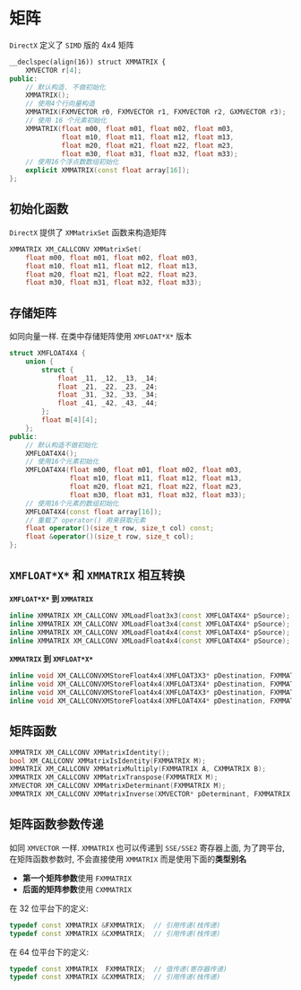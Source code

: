 # 矩阵

`DirectX` 定义了 `SIMD` 版的 4x4 矩阵

```cc
__declspec(align(16)) struct XMMATRIX {
    XMVECTOR r[4];
public:
    // 默认构造. 不做初始化
    XMMATRIX();		
    // 使用4个行向量构造
    XMMATRIX(FXMVECTOR r0, FXMVECTOR r1, FXMVECTOR r2, GXMVECTOR r3);
    // 使用 16 个元素初始化
    XMMATRIX(float m00, float m01, float m02, float m03,
			 float m10, float m11, float m12, float m13,
			 float m20, float m21, float m22, float m23,
			 float m30, float m31, float m32, float m33);
    // 使用16个浮点数数组初始化
    explicit XMMATRIX(const float array[16]);
};
```

## 初始化函数

`DirectX` 提供了 `XMMatrixSet` 函数来构造矩阵

```cc
XMMATRIX XM_CALLCONV XMMatrixSet(
	float m00, float m01, float m02, float m03,
	float m10, float m11, float m12, float m13,
	float m20, float m21, float m22, float m23,
	float m30, float m31, float m32, float m33);
```

## 存储矩阵

如同向量一样. 在类中存储矩阵使用 `XMFLOAT*X*` 版本

```cc
struct XMFLOAT4X4 {
	union {
		struct {
			float _11, _12, _13, _14;
			float _21, _22, _23, _24;
			float _31, _32, _33, _34;
			float _41, _42, _43, _44;
		};
		float m[4][4];
	};
public:
   	// 默认构造不做初始化
  	XMFLOAT4X4();	  
    // 使用16个元素初始化
    XMFLOAT4X4(float m00, float m01, float m02, float m03,
		       float m10, float m11, float m12, float m13,
	    	   float m20, float m21, float m22, float m23,
			   float m30, float m31, float m32, float m33);
    // 使用16个元素的数组初始化
	XMFLOAT4X4(const float array[16]);
    // 重载了 operator() 用来获取元素
    float operator()(size_t row, size_t col) const;
    float &operator()(size_t row, size_t col);
};
```

## `XMFLOAT*X*` 和 `XMMATRIX` 相互转换

**`XMFLOAT*X*` 到 `XMMATRIX`**

```cc
inline XMMATRIX XM_CALLCONV XMLoadFloat3x3(const XMFLOAT4X4* pSource);	// 从3x3转换为XMMATRIX
inline XMMATRIX XM_CALLCONV XMLoadFloat3x4(const XMFLOAT4X4* pSource);	// 从3x4转换为XMMATRIX
inline XMMATRIX XM_CALLCONV XMLoadFloat4x4(const XMFLOAT4X4* pSource);	// 从4x3转换为XMMATRIX
inline XMMATRIX XM_CALLCONV XMLoadFloat4x4(const XMFLOAT4X4* pSource);	// 从4x4转换为XMMATRIX
```

**`XMMATRIX` 到 `XMFLOAT*X*`**

```cc
inline void XM_CALLCONVXMStoreFloat4x4(XMFLOAT3X3* pDestination, FXMMATRIX M); // XMMATRIX到3x3 
inline void XM_CALLCONVXMStoreFloat4x4(XMFLOAT3X4* pDestination, FXMMATRIX M); // XMMATRIX到3x4
inline void XM_CALLCONVXMStoreFloat4x4(XMFLOAT4X3* pDestination, FXMMATRIX M); // XMMATRIX到4x3
inline void XM_CALLCONVXMStoreFloat4x4(XMFLOAT4X4* pDestination, FXMMATRIX M); // XMMATRIX到4x4
```

## 矩阵函数

```cc
XMMATRIX XM_CALLCONV XMMatrixIdentity();								  // 返回单位矩阵I
bool XM_CALLCONV XMMatrixIsIdentity(FXMMATRIX M);						  // 判断是否是单位矩阵
XMMATRIX XM_CALLCONV XMMatrixMultiply(FXMMATRIX A, CXMMATRIX B);		  // 返回AB矩阵的乘积
XMMATRIX XM_CALLCONV XMMatrixTranspose(FXMMATRIX M);					  // 转置矩阵M
XMVECTOR XM_CALLCONV XMMatrixDeterminant(FXMMATRIX M);					  // 返回矩阵的行列式
XMMATRIX XM_CALLCONV XMMatrixInverse(XMVECTOR* pDeterminant, FXMMATRIX M);// 求矩阵的逆
```

## 矩阵函数参数传递

如同 `XMVECTOR` 一样. `XMMATRIX` 也可以传递到 `SSE/SSE2` 寄存器上面, 为了跨平台, 在矩阵函数参数时, 不会直接使用 `XMMATRIX` 而是使用下面的**类型别名**

* **第一个矩阵参数**使用 `FXMMATRIX`
* **后面的矩阵参数**使用 `CXMMATRIX` 

在 32 位平台下的定义:

```cc
typedef const XMMATRIX &FXMMATRIX;	// 引用传递(栈传递)
typedef const XMMATRIX &CXMMATRIX;	// 引用传递(栈传递)
```

在 64 位平台下的定义:

```cc
typedef const XMMATRIX  FXMMATRIX;	// 值传递(寄存器传递)
typedef const XMMATRIX &CXMMATRIX;	// 引用传递(栈传递)
```
